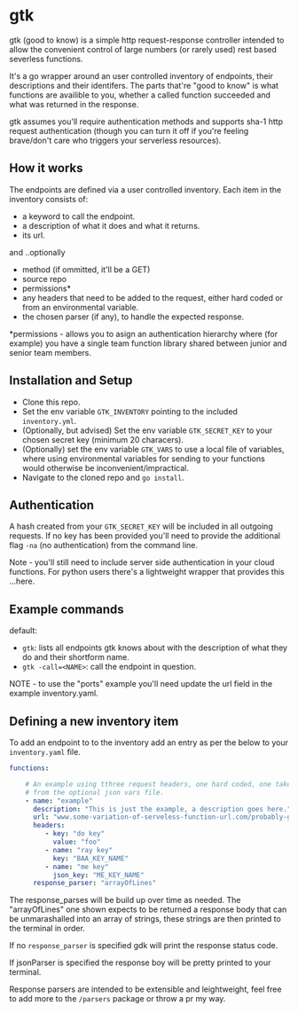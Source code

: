 
# gtk

gtk (good to know) is a simple http request-response controller intended to allow the convenient control of large numbers (or rarely used) rest based severless functions.

It's a go wrapper around an user controlled inventory of endpoints, their descriptions and their identifers. The parts that're "good to know" is what functions are availible to you, whether a called function succeeded and what was returned in the response.

gtk assumes you'll require authentication methods and supports sha-1 http request authentication (though you can turn it off if you're feeling brave/don't care who triggers your serverless resources).


## How it works

The endpoints are defined via a user controlled inventory. Each item in the inventory consists of:

- a keyword to call the endpoint.
- a description of what it does and what it returns.
- its url.

and ..optionally
- method (if ommitted, it'll be a GET)
- source repo
- permissions*
- any headers that need to be added to the request, either hard coded or from an environmental variable.
- the chosen parser (if any), to handle the expected response.

*permissions - allows you to asign an authentication hierarchy where (for example) you have a single team function library shared between junior and senior team members.


## Installation and Setup

- Clone this repo.
- Set the env variable `GTK_INVENTORY` pointing to the included `inventory.yml`.
- (Optionally, but advised) Set the env variable `GTK_SECRET_KEY` to your chosen secret key (minimum 20 characers).
- (Optionally) set the env variable `GTK_VARS` to use a local file of variables, where using environmental variables for sending to your functions would otherwise be inconvenient/impractical.
- Navigate to the cloned repo and `go install`.

## Authentication

A hash created from your `GTK_SECRET_KEY` will be included in all outgoing requests. If no key has been provided you'll need to provide the additional flag `-na` (no authentication) from the command line.

Note - you'll still need to include server side authentication in your cloud functions. For python users there's a lightweight wrapper that provides this ...here.

## Example commands

default:
- `gtk`: lists all endpoints gtk knows about with the description of what they do and their shortform name.
- `gtk -call=<NAME>`: call the endpoint in question.

NOTE - to use the "ports" example you'll need update the url field in the example inventory.yaml.


## Defining a new inventory item

To add an endpoint to to the inventory add an entry as per the below to your `inventory.yaml` file.

```yaml
functions:

    # An example using tthree request headers, one hard coded, one taken from an environmental variables, one taken
    # from the optional json vars file.
    - name: "example"
      description: "This is just the example, a description goes here."
      url: "www.some-variation-of-serveless-function-url.com/probably-google-or-aws/example"
      headers:
         - key: "do key"
           value: "foo"
         - name: "ray key"
           key: "BAA_KEY_NAME"
         - name: "me key"
           json_key: "ME_KEY_NAME"
      response_parser: "arrayOfLines"
```

The response_parses will be build up over time as needed. The "arrayOfLines" one shown expects to be returned a response body that can be unmarashalled into an array of strings, these strings are then printed to the terminal in order.

If no `response_parser` is specified gdk will print the response status code.

If jsonParser is specified the response boy will be pretty printed to your terminal.

Response parsers are intended to be extensible and leightweight, feel free to add more to the `/parsers` package or throw a pr my way.
